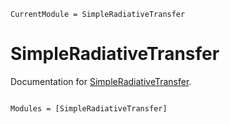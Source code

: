 ```@meta
CurrentModule = SimpleRadiativeTransfer
```

# SimpleRadiativeTransfer

Documentation for [SimpleRadiativeTransfer](https://github.com/dubosipsl/SimpleRadiativeTransfer.jl).

```@index
```

```@autodocs
Modules = [SimpleRadiativeTransfer]
```
